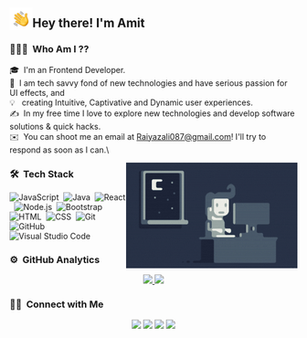 

<img alt="Night Coding" src="https://github.com/raiyazali/raiyazali/blob/main/Hand%20Wave.gif" width='40' align="left"/><h2>Hey there! I'm Amit</h2>

<!-- ## 👋 &nbsp;Hey there! I'm Raiyaz -->

### 👨🏻‍💻 &nbsp;Who Am I ??

🎓 &nbsp;I'm an Frontend Developer.\
🌱 &nbsp;I am tech savvy fond of new technologies and have serious passion for UI effects, and \
💡 &nbsp; creating Intuitive, Captivative and Dynamic user experiences.\
✍️ &nbsp;In my free time I love to explore new technologies and develop software solutions & quick hacks.\
✉️ &nbsp;You can shoot me an email at Raiyazali087@gmail.com! I'll try to respond as soon as I can.\


<img alt="Night Coding" src="https://github.com/raiyazali/raiyazali/blob/main/Night-Coding.gif" align="right"/>

### 🛠 &nbsp;Tech Stack


![JavaScript](https://img.shields.io/badge/-JavaScript-05122A?style=flat&logo=javascript)&nbsp;
![Java](https://img.shields.io/badge/-Java-05122A?style=flat&logo=Java&logoColor=FFA518)&nbsp;
![React](https://img.shields.io/badge/-React-05122A?style=flat&logo=react)&nbsp;
![Node.js](https://img.shields.io/badge/-Node.js-05122A?style=flat&logo=node.js)&nbsp;
![Bootstrap](https://img.shields.io/badge/-Bootstrap-05122A?style=flat&logo=bootstrap&logoColor=563D7C)\
![HTML](https://img.shields.io/badge/-HTML-05122A?style=flat&logo=HTML5)&nbsp;
![CSS](https://img.shields.io/badge/-CSS-05122A?style=flat&logo=CSS3&logoColor=1572B6)&nbsp;
![Git](https://img.shields.io/badge/-Git-05122A?style=flat&logo=git)&nbsp;
![GitHub](https://img.shields.io/badge/-GitHub-05122A?style=flat&logo=github)&nbsp;
![Visual Studio Code](https://img.shields.io/badge/-Visual%20Studio%20Code-05122A?style=flat&logo=visual-studio-code&logoColor=007ACC)&nbsp;

### ⚙️ &nbsp;GitHub Analytics

<p align="center">
<a href="https://github.com/raiyazali">
  <img height="180em" src="https://github-readme-stats-eight-theta.vercel.app/api?username=raiyazali&show_icons=true&theme=algolia&include_all_commits=true&count_private=true"/>
  <img height="180em" src="https://github-readme-stats-eight-theta.vercel.app/api/top-langs/?username=raiyazali&layout=compact&langs_count=8&theme=algolia"/>
</a>
</p>

### 🤝🏻 &nbsp;Connect with Me

<p align="center">
<a href="https://www.linkedin.com/in/raiyazali/"><img src="https://img.shields.io/badge/-Raiyaz%20-0077B5?style=flat&logo=Linkedin&logoColor=white"/></a>
<a href="mailto:raiyazali087@gmail.com"><img src="https://img.shields.io/badge/-raiyazali087@gmail.com-D14836?style=flat&logo=Gmail&logoColor=white"/></a>
<a href="https://www.instagram.com/online.raiyaz/"><img src="https://img.shields.io/badge/-@online.raiyaz__-E4405F?style=flat&logo=Instagram&logoColor=white"/></a>
<a href="https://www.facebook.com/profile.php?id=100008804677602"><img src="https://img.shields.io/badge/-@raiyazahmadkhan-1877F2?style=flat&logo=Facebook&logoColor=white"/></a>
</p>

<!---
raiyazali/raiyazali is a ✨ special ✨ repository because its `README.md` (this file) appears on your GitHub profile.
You can click the Preview link to take a look at your changes.
--->

